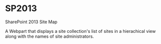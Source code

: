 # SP2013
SharePoint 2013 Site Map

A Webpart that displays a site collection's list of sites in a hierachical view along with the names of site administrators.
